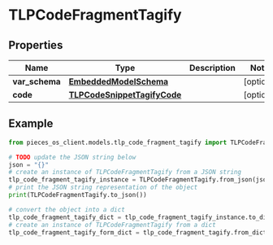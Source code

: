 # TLPCodeFragmentTagify


## Properties

Name | Type | Description | Notes
------------ | ------------- | ------------- | -------------
**var_schema** | [**EmbeddedModelSchema**](EmbeddedModelSchema) |  | [optional] 
**code** | [**TLPCodeSnippetTagifyCode**](TLPCodeSnippetTagifyCode) |  | [optional] 

## Example

```python
from pieces_os_client.models.tlp_code_fragment_tagify import TLPCodeFragmentTagify

# TODO update the JSON string below
json = "{}"
# create an instance of TLPCodeFragmentTagify from a JSON string
tlp_code_fragment_tagify_instance = TLPCodeFragmentTagify.from_json(json)
# print the JSON string representation of the object
print(TLPCodeFragmentTagify.to_json())

# convert the object into a dict
tlp_code_fragment_tagify_dict = tlp_code_fragment_tagify_instance.to_dict()
# create an instance of TLPCodeFragmentTagify from a dict
tlp_code_fragment_tagify_form_dict = tlp_code_fragment_tagify.from_dict(tlp_code_fragment_tagify_dict)
```


